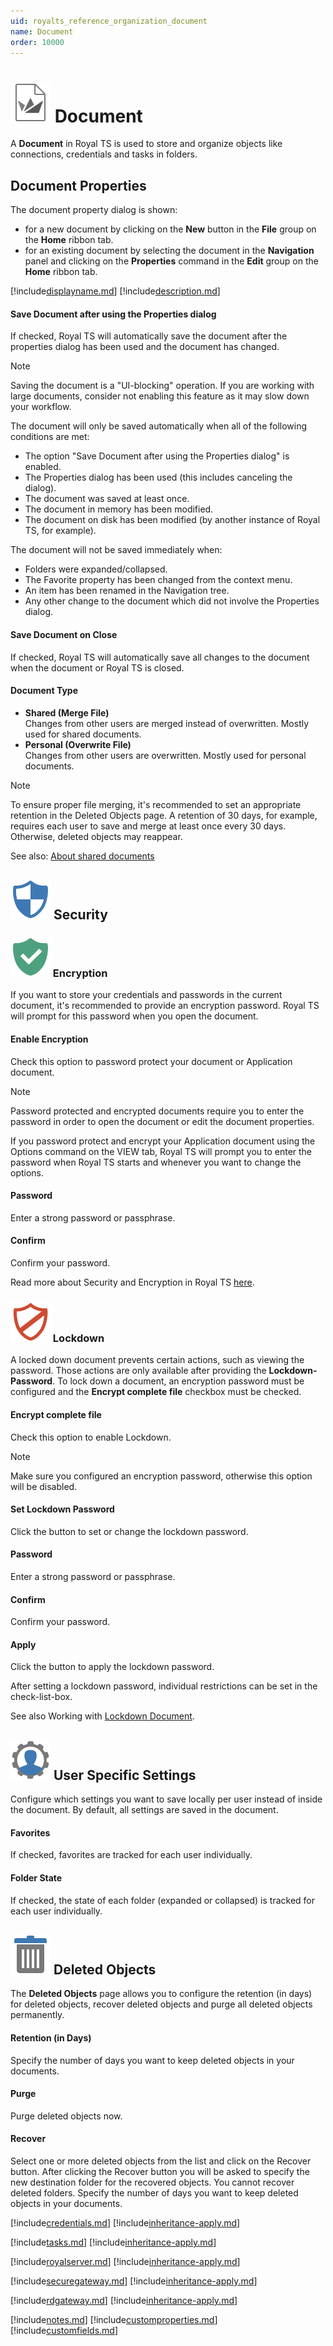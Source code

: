```yaml
---
uid: royalts_reference_organization_document
name: Document
order: 10000
---
```


# ![](/r2022/images/RoyalTS/Application/SVG_FileIconRTSZ_32.svg#img_header) Document
A **Document** in Royal TS is used to store and organize objects like connections, credentials and tasks in folders.

## Document Properties
The document property dialog is shown:
* for a new document by clicking on the **New** button in the **File** group on the **Home** ribbon tab.
* for an existing document by selecting the document in the **Navigation** panel and clicking on the **Properties** command in the **Edit** group on the **Home** ribbon tab.

[!include[displayname.md](~/royalts/_shared/displayname.md)]
[!include[description.md](~/royalts/_shared/description.md)]

#### Save Document after using the Properties dialog
If checked, Royal TS will automatically save the document after the properties dialog has been used and the document has changed.

> [!Note]
> Saving the document is a "UI-blocking" operation. If you are working with large documents, consider not enabling this feature as it may slow down your workflow.  
> 
> The document will only be saved automatically when all of the following conditions are met:
> - The option "Save Document after using the Properties dialog" is enabled.
> - The Properties dialog has been used (this includes canceling the dialog).
> - The document was saved at least once.
> - The document in memory has been modified.
> - The document on disk has been modified (by another instance of Royal TS, for example).  
> 
> The document will not be saved immediately when:
> - Folders were expanded/collapsed.
> - The Favorite property has been changed from the context menu.
> - An item has been renamed in the Navigation tree.
> - Any other change to the document which did not involve the Properties dialog.

#### Save Document on Close
If checked, Royal TS will automatically save all changes to the document when the document or Royal TS is closed.

#### Document Type
- **Shared (Merge File)**  
  Changes from other users are merged instead of overwritten. Mostly used for shared documents.
- **Personal (Overwrite File)**  
  Changes from other users are overwritten. Mostly used for personal documents.

> [!Note]
> To ensure proper file merging, it's recommended to set an appropriate retention in the Deleted Objects page. A retention of 30 days, for example, requires each user to save and merge at least once every 30 days. Otherwise, deleted objects may reappear.

See also: [About shared documents](http://support.royalapplications.com/knowledgebase/articles/341144)

## ![](/r2022/images/RoyalTS/Application/SVG_PageSecurity_32.svg#img_header) Security
### ![](/r2022/images/RoyalTS/Application/SVG_PageEncryption_32.svg#img_header) Encryption
If you want to store your credentials and passwords in the current document, it's recommended to provide an encryption password. Royal TS will prompt for this password when you open the document.

#### Enable Encryption
Check this option to password protect your document or Application document.

> [!Note]
> Password protected and encrypted documents require you to enter the password in order to open the document or edit the document properties.  
> 
> If you password protect and encrypt your Application document using the Options command on the VIEW tab, Royal TS will prompt you to enter the password when Royal TS starts and whenever you want to change the options.

#### Password
Enter a strong password or passphrase.

#### Confirm
Confirm your password.

Read more about Security and Encryption in Royal TS [here](xref:royalts_intro_security).

### ![](/r2022/images/RoyalTS/Application/SVG_PageLockdown_32.svg#img_header) Lockdown
A locked down document prevents certain actions, such as viewing the password. Those actions are only available after providing the **Lockdown-Password**. To lock down a document, an encryption password must be configured and the **Encrypt complete file** checkbox must be checked.

#### Encrypt complete file
Check this option to enable Lockdown.

> [!Note]
> Make sure you configured an encryption password, otherwise this option will be disabled.

#### Set Lockdown Password
Click the button to set or change the lockdown password.

#### Password
Enter a strong password or passphrase.

#### Confirm
Confirm your password.

#### Apply
Click the button to apply the lockdown password.

After setting a lockdown password, individual restrictions can be set in the check-list-box.

See also Working with [Lockdown Document](xref:royalts_tutorials_lockdown).

## ![](/r2022/images/RoyalTS/Application/SVG_PageUserSpecificSettings_32.svg#img_header) User Specific Settings
Configure which settings you want to save locally per user instead of inside the document. By default, all settings are saved in the document.

#### Favorites
If checked, favorites are tracked for each user individually.

#### Folder State
If checked, the state of each folder (expanded or collapsed) is tracked for each user individually.

## ![](/r2022/images/RoyalTS/Application/SVG_PageDeletedObjects_32.svg#img_header) Deleted Objects
The **Deleted Objects** page allows you to configure the retention (in days) for deleted objects, recover deleted objects and purge all deleted objects permanently.

#### Retention (in Days)
Specify the number of days you want to keep deleted objects in your documents.

#### Purge
Purge deleted objects now.

#### Recover
Select one or more deleted objects from the list and click on the Recover button. After clicking the Recover button you will be asked to specify the new destination folder for the recovered objects. You cannot recover deleted folders.
Specify the number of days you want to keep deleted objects in your documents.

[!include[credentials.md](~/royalts/_shared/credentials.md)]
[!include[inheritance-apply.md](~/royalts/_shared/inheritance-apply.md)]

[!include[tasks.md](~/royalts/_shared/tasks.md)]
[!include[inheritance-apply.md](~/royalts/_shared/inheritance-apply.md)]

[!include[royalserver.md](~/royalts/_shared/royalserver.md)]
[!include[inheritance-apply.md](~/royalts/_shared/inheritance-apply.md)]

[!include[securegateway.md](~/royalts/_shared/securegateway.md)]
[!include[inheritance-apply.md](~/royalts/_shared/inheritance-apply.md)]

[!include[rdgateway.md](~/royalts/_shared/rdgateway.md)]
[!include[inheritance-apply.md](~/royalts/_shared/inheritance-apply.md)]

[!include[notes.md](~/royalts/_shared/notes.md)]
[!include[customproperties.md](~/royalts/_shared/customproperties.md)]
[!include[customfields.md](~/royalts/_shared/customfields.md)]
